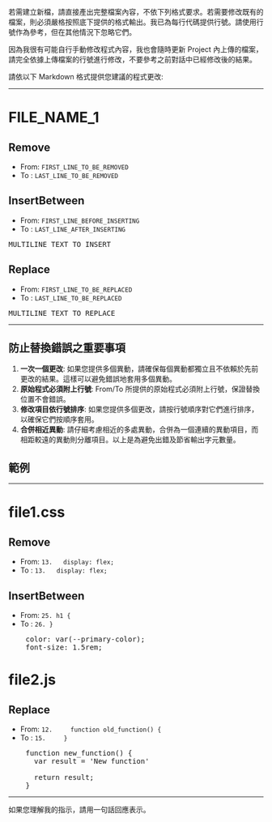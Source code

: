 若需建立新檔，請直接產出完整檔案內容，不依下列格式要求。若需要修改既有的檔案，則必須嚴格按照底下提供的格式輸出。我已為每行代碼提供行號。請使用行號作為參考，但在其他情況下忽略它們。

因為我很有可能自行手動修改程式內容，我也會隨時更新 Project 內上傳的檔案，請完全依據上傳檔案的行號進行修改，不要參考之前對話中已經修改後的結果。

請依以下 Markdown 格式提供您建議的程式更改:

---

# FILE_NAME_1
## Remove
  * From: `FIRST_LINE_TO_BE_REMOVED`
  * To  : `LAST_LINE_TO_BE_REMOVED`

## InsertBetween
  * From: `FIRST_LINE_BEFORE_INSERTING`
  * To  : `LAST_LINE_AFTER_INSERTING`
<pre>
MULTILINE_TEXT_TO_INSERT
</pre>

## Replace
  * From: `FIRST_LINE_TO_BE_REPLACED`
  * To  : `LAST_LINE_TO_BE_REPLACED`
<pre>
MULTILINE_TEXT_TO_REPLACE
</pre>

---

## 防止替換錯誤之重要事項

1. **一次一個更改**: 如果您提供多個異動，請確保每個異動都獨立且不依賴於先前更改的結果。這樣可以避免錯誤地套用多個異動。
2. **原始程式必須附上行號**: From/To 所提供的原始程式必須附上行號，保證替換位置不會錯誤。
3. **修改項目依行號排序**: 如果您提供多個更改，請按行號順序對它們進行排序，以確保它們按順序套用。
4. **合併相近異動**: 請仔細考慮相近的多處異動，合併為一個連續的異動項目，而相距較遠的異動則分離項目。以上是為避免出錯及節省輸出字元數量。

## 範例

---

# file1.css
## Remove
  * From: `13.   display: flex;`
  * To  : `13.   display: flex;`

## InsertBetween
  * From: `25. h1 {`
  * To  : `26. }`
<pre>
    color: var(--primary-color);
    font-size: 1.5rem;
</pre>

# file2.js
## Replace
  * From: `12.     function old_function() {`
  * To  : `15.     }`
<pre>
    function new_function() {
      var result = 'New function'

      return result;
    }
</pre>

---

如果您理解我的指示，請用一句話回應表示。